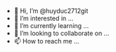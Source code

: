- 👋 Hi, I’m @huyduc2712git
- 👀 I’m interested in ...
- 🌱 I’m currently learning ...
- 💞️ I’m looking to collaborate on ...
- 📫 How to reach me ...

<!---
huyduc2712git/huyduc2712git is a ✨ special ✨ repository because its `README.md` (this file) appears on your GitHub profile.
You can click the Preview link to take a look at your changes.
--->
